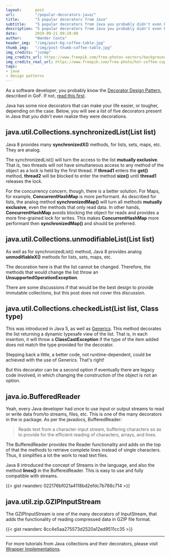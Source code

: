 ```yaml
---
layout:      post
url:         "/popular-decorators-java/"
title:       "5 popular decorators from Java"
subtitle:    "5 popular decorators from Java you probably didn't even know they were decorators"
description: "5 popular decorators from Java you probably didn't even know they were decorators"
date:        2019-09-21 09:20:00
author:      "Wander Costa"
header_img:  "/img/post-bg-coffee-table.jpg"
thumb_img:   "/img/post-thumb-coffee-table.jpg"
img_credits: "jcomp"
img_credits_url: https://www.freepik.com/free-photos-vectors/background
img_credits_real_url: https://www.freepik.com/free-photo/hot-coffee-cup-set-wooden-table_4666781.htm#page=2&query=coffee&position=20
tags:
- java
- design patterns
---
```


As a software developer, you probably know the [Decorator Design Pattern][decorator-wiki], described in GoF. If not, [read this first][decorator].

Java has some nice decorators that can make your life easier, or tougher, depending on the case. Below, you will see a list of five decorators present in Java that you didn't even realize they were decorations.


## java.util.Collections.synchronizedList(List<T> list)

Java 8 provides many **synchronizedX()** methods, for lists, sets, maps, etc. They are analog.

The synchronizedList() will turn the access to the list **mutually exclusive**. That is, two threads will not have simultaneous access to any method of the object as a lock is held by the first thread. If **thread1** enters the **get()** method, **thread2** will be blocked to enter the method **size()** until **thread1** releases the lock.

For the concurrency concern, though, there is a better solution. For Maps, for example, **ConcurrentHashMap** is more performant. As described for lists, the analog method **synchronizedMap()** will turn all methods **mutually exclusive**, even the methods that only read data. In other hands, **ConcurrentHashMap** avoids blocking the object for reads and provides a more fine-grained lock for writes. This makes **ConcurrentHashMap** more performant then **synchronizedMap()** and should be preferred.


## java.util.Collections.unmodifiableList(List<T> list)

As well as for synchronizedList() method, Java 8 provides analog **unmodifiableX()** methods for lists, sets, maps, etc.

The decoration here is that the list cannot be changed. Therefore, the methods that would change the list throw an **UnsupportedOperationException**.

There are some discussions if that would be the best design to provide immutable collections, but this post does not cover this discussion.


## java.util.Collections.checkedList(List<T> list, Class<T> type)

This was introduced in Java 5, as well as [Generics][generics]. This method decorates the list returning a dynamic typesafe view of the list. That is, in each insertion, it will throw a **ClassCastException** if the type of the item added does not match the type provided for the decorator.

Stepping back a little, a better code, not runtime-dependent, could be achieved with the use of Generics. That's right!

But this decorator can be a second option if eventually there are legacy code involved, in which changing the construction of the object is not an option.


## java.io.BufferedReader

Yeah, every Java developer had once to use input or output streams to read or write data from/to streams, files, etc. This is one of the many decorators in the io package. As per the javadocs, BufferedReader:

> Reads text from a character-input stream, buffering characters so as to provide for the efficient reading of characters, arrays, and lines.

The BufferedReader provides the Reader functionality and adds on the top of that the methods to retrieve complete lines instead of single characters. Thus, it simplifies a lot the work to read text files.

Java 8 introduced the concept of Streams in the language, and also the method **lines()** in the BufferedReader. This is easy to use and fully compatible with streams.

{{< gist rwanderc 022176bf021a4118bd2efdc7b788c714 >}}


## java.util.zip.GZIPInputStream

The GZIPInputStream is one of the many decorators of InputStream, that adds the functionality of reading compressed data in GZIP file format.

{{< gist rwanderc 8cc4e5aa275573d2520a12ed9511cc35 >}}


---


For more tutorials from Java collections and their decorators, please visit [Wrapper Implementations][wrapper-impl].


[decorator-wiki]:https://en.wikipedia.org/wiki/Decorator_pattern
[decorator]:/the-decorator-design-pattern-in-software-development/
[generics]:https://docs.oracle.com/javase/tutorial/java/generics/types.html
[wrapper-impl]:https://docs.oracle.com/javase/tutorial/collections/implementations/wrapper.html